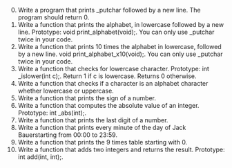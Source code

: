 0. Write a program that prints _putchar followed by a new line. The program should return 0.
1. Write a function that prints the alphabet, in lowercase followed by a new line. Prototype: void print_alphabet(void);. You can only use _putchar twice in your code.
2. Write a function that prints 10 times the alphabet in lowercase, followed by a new line. void print_alphabet_x10(void);. You can only use _putchar twice in your code.
3. Write a function that checks for lowercase character. Prototype: int _islower(int c);. Return 1 if c is lowercase. Returns 0 otherwise.
4. Write a function that checks if a character is an alphabet character whether lowercase or uppercase.
5. Write a function that prints the sign of a number.
6. Write a function that computes the absolute value of an integer. Prototype: int _abs(int);.
7. Write a function that prints the last digit of a number.
8. Write a function that prints every minute of the day of Jack Bauerstarting from 00:00 to 23:59.
9. Write a function that prints the 9 times table starting with 0.
10. Write a function that adds two integers and returns the result. Prototype: int add(int, int);.
